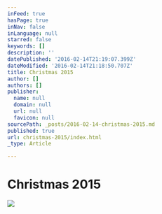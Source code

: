 ```yaml
---
inFeed: true
hasPage: true
inNav: false
inLanguage: null
starred: false
keywords: []
description: ''
datePublished: '2016-02-14T21:19:07.399Z'
dateModified: '2016-02-14T21:18:50.707Z'
title: Christmas 2015
author: []
authors: []
publisher:
  name: null
  domain: null
  url: null
  favicon: null
sourcePath: _posts/2016-02-14-christmas-2015.md
published: true
url: christmas-2015/index.html
_type: Article

---
```

# Christmas 2015
![](https://the-grid-user-content.s3-us-west-2.amazonaws.com/0c6a686d-d4ee-429e-b172-8fe14badf5c3.png)